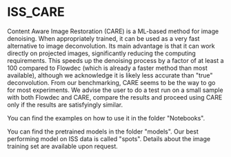 # ISS_CARE
Content Aware Image Restoration (CARE) is a ML-based method for image denoising. When appropriately trained, it can be used as a very fast alternative to image deconvolution. Its main advantage is that it can work directly on projected images, significantly reducing the computing requirements. This speeds up the denoising process by a factor of at least a 100 compared to Flowdec (which is already a faster method than most available), although we acknowledge it is likely less accurate than "true" deconvolution. From our benchmarking, CARE seems to be the way to go for most experiments. We advise the user to do a test run on a small sample with both Flowdec and CARE, compare the results and proceed using CARE only if the results are satisfyingly  similar.

You can find the examples on how to use it in the folder "Notebooks".

You can find the pretrained models in the folder "models". Our best performing model on ISS data is called "spots". Details about the image training set are available upon request.
